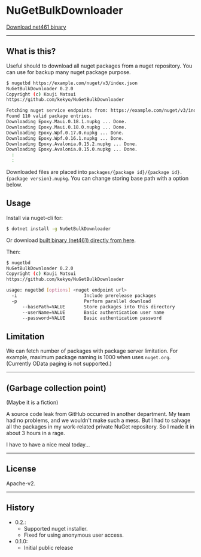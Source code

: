 # NuGetBulkDownloader

[Download net461 binary](https://github.com/kekyo/NuGetBulkDownloader/releases)

----

## What is this?

Useful should to download all nuget packages from a nuget repository.
You can use for backup many nuget package purpose.

```bash
$ nugetbd https://example.com/nuget/v3/index.json
NuGetBulkDownloader 0.2.0
Copyright (c) Kouji Matsui
https://github.com/kekyo/NuGetBulkDownloader

Fetching nuget service endpoints from: https://example.com/nuget/v3/index.json ... Done.
Found 110 valid package entries.
Downloading Epoxy.Maui.0.18.1.nupkg ... Done.
Downloading Epoxy.Maui.0.18.0.nupkg ... Done.
Downloading Epoxy.Wpf.0.17.0.nupkg ... Done.
Downloading Epoxy.Wpf.0.16.1.nupkg ... Done.
Downloading Epoxy.Avalonia.0.15.2.nupkg ... Done.
Downloading Epoxy.Avalonia.0.15.0.nupkg ... Done.
  :
  :
```

Downloaded files are placed into `packages/{package id}/{package id}.{package version}.nupkg`.
You can change storing base path with a option below.

## Usage

Install via nuget-cli for:

```bash
$ dotnet install -g NuGetBulkDownloader
```

Or download [built binary (net461) directly from here](https://github.com/kekyo/NuGetBulkDownloader/releases). 

Then:

```bash
$ nugetbd
NuGetBulkDownloader 0.2.0
Copyright (c) Kouji Matsui
https://github.com/kekyo/NuGetBulkDownloader

usage: nugetbd [options] <nuget endpoint url>
  -i                         Include prerelease packages
  -p                         Perform parallel download
      --basePath=VALUE       Store packages into this directory
      --userName=VALUE       Basic authentication user name
      --password=VALUE       Basic authentication password
```

## Limitation

We can fetch number of packages with package server limitation.
For example, maximum package naming is 1000 when uses `nuget.org`.
(Currently OData paging is not supported.)

----

## (Garbage collection point)

(Maybe it is a fiction)

A source code leak from GitHub occurred in another department.
My team had no problems, and we wouldn't make such a mess.
But I had to salvage all the packages in my work-related private NuGet repository.
So I made it in about 3 hours in a rage.

I have to have a nice meal today...

----

## License

Apache-v2.

----

## History

* 0.2.:
  * Supported nuget installer.
  * Fixed for using anonymous user access.
* 0.1.0:
  * Initial public release
